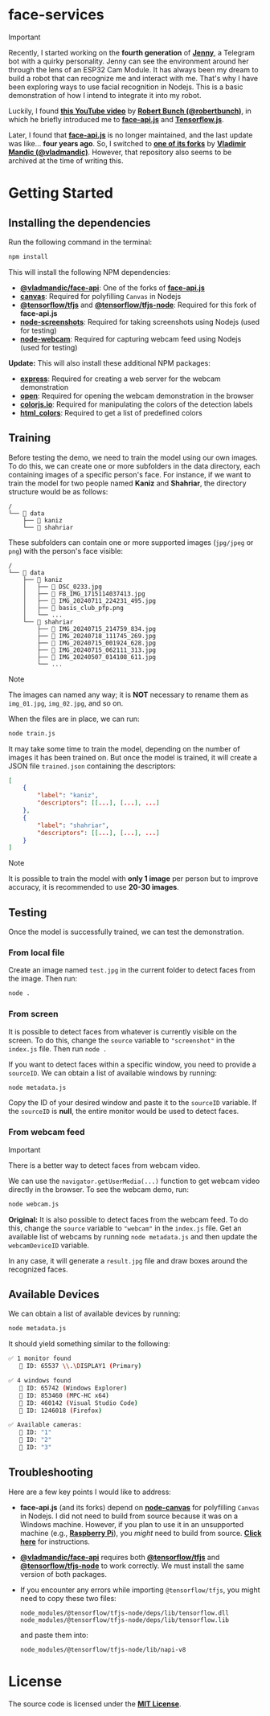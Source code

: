 # face-services

> [!IMPORTANT]
> Recently, I started working on the **fourth generation** of [**Jenny**][BOT], a Telegram bot with a quirky personality. Jenny can see the environment around her through the lens of an ESP32 Cam Module. It has always been my dream to build a robot that can recognize me and interact with me. That's why I have been exploring ways to use facial recognition in Nodejs. This is a basic demonstration of how I intend to integrate it into my robot.

Luckily, I found [**this YouTube video**][YT_VID] by [**Robert Bunch (@robertbunch)**][GH_ACC_01], in which he briefly introduced me to [**face-api.js**][FACE_API_JS] and [**Tensorflow.js**][TF_JS].

Later, I found that [**face-api.js**][FACE_API_JS] is no longer maintained, and the last update was like... **four years ago**. So, I switched to [**one of its forks**][FACE_API_JS_FORK] by [**Vladimir Mandic (@vladmandic)**][GH_ACC_02]. However, that repository also seems to be archived at the time of writing this.

# Getting Started

## Installing the dependencies

Run the following command in the terminal:

```bash
npm install
```

This will install the following NPM dependencies:

-   [**@vladmandic/face-api**][NPM_04]: One of the forks of [**face-api.js**][FACE_API_JS]
-   [**canvas**][NPM_01]: Required for polyfilling `Canvas` in Nodejs
-   [**@tensorflow/tfjs**][NPM_02] and [**@tensorflow/tfjs-node**][NPM_03]: Required for this fork of **face-api.js**
-   [**node-screenshots**][NPM_05]: Required for taking screenshots using Nodejs (used for testing)
-   [**node-webcam**][NPM_06]: Required for capturing webcam feed using Nodejs (used for testing)

**Update:** This will also install these additional NPM packages:

-   [**express**][NPM_07]: Required for creating a web server for the webcam demonstration
-   [**open**][NPM_08]: Required for opening the webcam demonstration in the browser
-   [**colorjs.io**][NPM_09]: Required for manipulating the colors of the detection labels
-   [**html_colors**][NPM_10]: Required to get a list of predefined colors

## Training

Before testing the demo, we need to train the model using our own images. To do this, we can create one or more subfolders in the data directory, each containing images of a specific person's face. For instance, if we want to train the model for two people named **Kaniz** and **Shahriar**, the directory structure would be as follows:

```
/
└── 📁 data
    ├── 📁 kaniz
    └── 📁 shahriar

```

These subfolders can contain one or more supported images (`jpg/jpeg` or `png`) with the person's face visible:

```
/
└── 📁 data
    ├── 📁 kaniz
    │   ├── 📄 DSC_0233.jpg
    │   ├── 📄 FB_IMG_1715114037413.jpg
    │   ├── 📄 IMG_20240711_224231_495.jpg
    │   ├── 📄 basis_club_pfp.png
    │   └── ...
    └── 📁 shahriar
        ├── 📄 IMG_20240715_214759_834.jpg
        ├── 📄 IMG_20240718_111745_269.jpg
        ├── 📄 IMG_20240715_001924_628.jpg
        ├── 📄 IMG_20240715_062111_313.jpg
        ├── 📄 IMG_20240507_014108_611.jpg
        └── ...
```

> [!NOTE]
> The images can named any way; it is **NOT** necessary to rename them as `img_01.jpg`, `img_02.jpg`, and so on.

When the files are in place, we can run:

```bash
node train.js
```

It may take some time to train the model, depending on the number of images it has been trained on. But once the model is trained, it will create a JSON file `trained.json` containing the descriptors:

```JSON
[
	{
		"label": "kaniz",
		"descriptors": [[...], [...], ...]
	},
	{
		"label": "shahriar",
		"descriptors": [[...], [...], ...]
	}
]
```

> [!NOTE]
> It is possible to train the model with **only 1 image** per person but to improve accuracy, it is recommended to use **20-30 images**.

## Testing

Once the model is successfully trained, we can test the demonstration.

### From local file

Create an image named `test.jpg` in the current folder to detect faces from the image. Then run:

```bash
node .
```

### From screen

It is possible to detect faces from whatever is currently visible on the screen. To do this, change the `source` variable to `"screenshot"` in the `index.js` file. Then run `node .`

If you want to detect faces within a specific window, you need to provide a `sourceID`. We can obtain a list of available windows by running:

```bash
node metadata.js
```

Copy the ID of your desired window and paste it to the `sourceID` variable. If the `sourceID` is **null**, the entire monitor would be used to detect faces.

### From webcam feed

> [!IMPORTANT]
> There is a better way to detect faces from webcam video.

We can use the `navigator.getUserMedia(...)` function to get webcam video directly in the browser. To see the webcam demo, run:

```bash
node webcam.js
```

**Original:** It is also possible to detect faces from the webcam feed. To do this, change the `source` variable to `"webcam"` in the `index.js` file. Get an available list of webcams by running `node metadata.js` and then update the `webcamDeviceID` variable.

In any case, it will generate a `result.jpg` file and draw boxes around the recognized faces.

## Available Devices

We can obtain a list of available devices by running:

```bash
node metadata.js
```

It should yield something similar to the following:

```bash
✅ 1 monitor found
   🔷 ID: 65537 \\.\DISPLAY1 (Primary)

✅ 4 windows found
   🔷 ID: 65742 (Windows Explorer)
   🔷 ID: 853460 (MPC-HC x64)
   🔷 ID: 460142 (Visual Studio Code)
   🔷 ID: 1246018 (Firefox)

✅ Available cameras:
   🔷 ID: "1"
   🔷 ID: "2"
   🔷 ID: "3"
```

## Troubleshooting

Here are a few key points I would like to address:

-   **face-api.js** (and its forks) depend on [**node-canvas**][NPM_01] for polyfilling `Canvas` in Nodejs. I did not need to build from source because it was on a Windows machine. However, if you plan to use it in an unsupported machine (e.g., [**Raspberry Pi**][WIKI_RPI]), you _might_ need to build from source. [**Click here**][NPM_01_BUILD] for instructions.

-   [**@vladmandic/face-api**][FACE_API_JS_FORK] requires both [**@tensorflow/tfjs**][NPM_02] and [**@tensorflow/tfjs-node**][NPM_03] to work correctly. We must install the same version of both packages.

-   If you encounter any errors while importing `@tensorflow/tfjs`, you might need to copy these two files:

    ```
    node_modules/@tensorflow/tfjs-node/deps/lib/tensorflow.dll
    node_modules/@tensorflow/tfjs-node/deps/lib/tensorflow.lib
    ```

    and paste them into:

    ```
    node_modules/@tensorflow/tfjs-node/lib/napi-v8
    ```

# License

The source code is licensed under the [**MIT License**][LICENSE].

<!-- === links === -->

[NPM_01]: https://www.npmjs.com/package/canvas
[NPM_01_BUILD]: https://www.npmjs.com/package/canvas#compiling
[NPM_02]: https://www.npmjs.com/package/@tensorflow/tfjs
[NPM_03]: https://www.npmjs.com/package/@tensorflow/tfjs-node
[NPM_04]: https://www.npmjs.com/package/@vladmandic/face-api
[NPM_05]: https://www.npmjs.com/package/node-screenshots
[NPM_06]: https://www.npmjs.com/package/node-webcam
[NPM_07]: https://www.npmjs.com/package/express
[NPM_08]: https://www.npmjs.com/package/open
[NPM_09]: https://www.npmjs.com/package/colorjs.io
[NPM_10]: https://www.npmjs.com/package/html-colors
[WIKI_RPI]: https://en.wikipedia.org/wiki/Raspberry_Pi
[FACE_API_JS_FORK]: https://github.com/vladmandic/face-api
[FACE_API_JS]: https://github.com/justadudewhohacks/face-api.js
[TF_JS]: https://github.com/tensorflow/tfjs
[YT_VID]: https://www.youtube.com/watch?v=cGFKc-XRYKQ
[GH_ACC_01]: https://github.com/robertbunch
[GH_ACC_02]: https://github.com/vladmandic
[BOT]: https://t.me/jenny_the_robot
[LICENSE]: ./LICENSE
